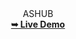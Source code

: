 <div align="center">
ASHUB <br>
 <a href="https://aflahsidhique.github.io/ashub/" target="_blank" ><strong>➥ Live Demo</strong></a>
</div>
